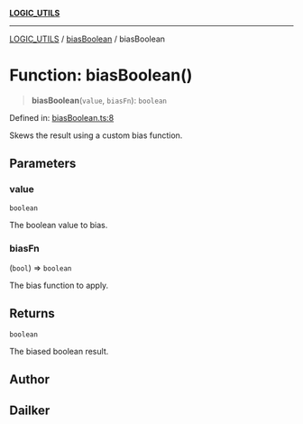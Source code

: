 [**LOGIC_UTILS**](../../README.md)

***

[LOGIC_UTILS](../../README.md) / [biasBoolean](../README.md) / biasBoolean

# Function: biasBoolean()

> **biasBoolean**(`value`, `biasFn`): `boolean`

Defined in: [biasBoolean.ts:8](https://github.com/dailker/everyutil/blob/c55c841d32caf5da88acfcc363073946269cfe27/src/logic/biasBoolean.ts#L8)

Skews the result using a custom bias function.

## Parameters

### value

`boolean`

The boolean value to bias.

### biasFn

(`bool`) => `boolean`

The bias function to apply.

## Returns

`boolean`

The biased boolean result.

## Author

## Dailker
